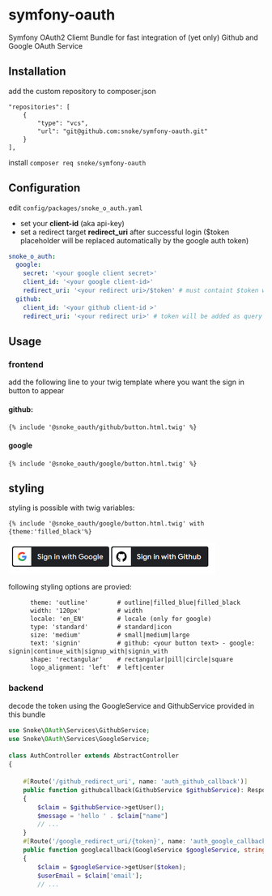﻿# symfony-oauth
Symfony OAuth2 Cliemt Bundle for fast integration of (yet only) Github and Google OAuth Service 

## Installation
add the custom repository to composer.json
```
"repositories": [
    {
        "type": "vcs",
        "url": "git@github.com:snoke/symfony-oauth.git"
    }
],
```
install
```composer req snoke/symfony-oauth```

## Configuration
edit ```config/packages/snoke_o_auth.yaml``` 
- set your **client-id** (aka api-key)
- set a redirect target **redirect_uri** after successful login
($token placeholder will be replaced automatically by the google auth token)

```yaml
snoke_o_auth:
  google:
    secret: '<your google client secret>'
    client_id: '<your google client-id>'
    redirect_uri: '<your redirect uri>/$token' # must containt $token which will be replaced by the actual token
  github:
    client_id: '<your github client-id >'
    redirect_uri: '<your redirect uri>' # token will be added as query parameter
```

## Usage
### frontend
add the following line to your twig template where you want the sign in button to appear
#### github:
```twig
{% include '@snoke_oauth/github/button.html.twig' %}
```
#### google
```twig
{% include '@snoke_oauth/google/button.html.twig' %}
```

## styling
styling is possible with twig variables:
```twig
{% include '@snoke_oauth/google/button.html.twig' with {theme:'filled_black'%}
```

![](./Docs/Images/buttons_black.PNG)

following styling options are provied:
```
      theme: 'outline'        # outline|filled_blue|filled_black
      width: '120px'          # width
      locale: 'en_EN'	      # locale (only for google)
      type: 'standard' 	      # standard|icon
      size: 'medium' 	      # small|medium|large
      text: 'signin'	      # github: <your button text> - google: signin|continue_with|signup_with|signin_with
      shape: 'rectangular'    # rectangular|pill|circle|square
      logo_alignment: 'left'  # left|center
```

### backend
decode the token using the GoogleService and GithubService provided in this bundle
```php
use Snoke\OAuth\Services\GithubService;
use Snoke\OAuth\Services\GoogleService;

class AuthController extends AbstractController
{

    #[Route('/github_redirect_uri', name: 'auth_github_callback')]
    public function githubcallback(GithubService $githubService): Response
    {
        $claim = $githubService->getUser();
        $message = 'hello ' . $claim["name"]
        // ...
    }
    #[Route('/google_redirect_uri/{token}', name: 'auth_google_callback')]
    public function googlecallback(GoogleService $googleService, string $token): Response
    {
        $claim = $googleService->getUser($token);
        $userEmail = $claim['email'];
        // ...
```
